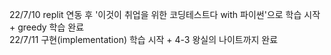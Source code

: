 22/7/10 replit 연동 후 '이것이 취업을 위한 코딩테스트다 with 파이썬'으로 학습 시작 + greedy 학습 완료  
22/7/11 구현(implementation) 학습 시작 + 4-3 왕실의 나이트까지 완료
